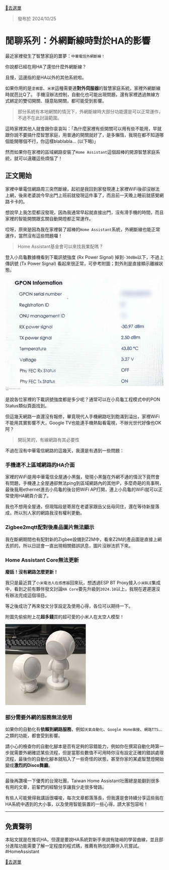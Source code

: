 [🧾去選單](../../README.md)

> 發布於 2024/10/25

# 閒聊系列：外網斷線時對於HA的影響

最近家裡發生了智慧家庭的噩夢：`中華電信外網斷線！`

你說都已經在用HA了還怕什麼外網斷線？

且慢，這邊指的是HA以外的其他系統啦。

如果你用的是`塗鴉雲`、`米家`這種需要連**對外伺服器**的智慧家庭系統，家裡外網斷線時就芭比Q了。
手機沒辦法控制，自動化也可能出現問題，還有家裡透過無線方式綁定的雙切開關、隨意貼開關，都可能受到影響。

> 部分系統有本地網關的情況下，外網斷線時大部分功能還是可以正常運作，不過不在此討論範圍。

這時家裡其他人就會跟你哀哀叫：「為什麼家裡有些開關可以用有些不能用，早就跟你說不要搞什麼智慧家庭，用普通的開關就好了，是多懶惰，我現在都不知道哪個能開哪個不行，你這樣blablabla... (以下略)」

然而如果你在家裡的區域網路安裝了`Home Assistant`這個超棒的開源智慧家庭系統，就可以遠離這些煩惱了！

## 正文開始

家裡中華電信網路周三突然斷線，起初是我回到家發現連上家裡WiFi後卻沒辦法上網，後來老婆說今早出門上班前就發現這件事了，而且前一天晚上睡前就感覺網路卡卡的。

想說早上我怎麼都沒發現，因為我通常早起就直接出門，沒有滑手機的時間，而且家裡的智能開關跟玄關自動開燈都正常運作。

哎呀，原來是因為我在家裡裝了超棒的`Home Assistant`系統，外網斷線也能正常運作，當然沒有這些問題囉！

> Home Assistant基金會可以來找我業配嗎？

登入小烏龜數據機看到下載訊號強度 (Rx Power Signal) 掉到`-30dBm`以下，不過上傳訊號 (Tx Power Signal) 看起來很正常，可參考附圖；對外則是直接顯示離線狀態。

![network](attachments/network.jpg)

是說各位家裡的下載訊號強度都是多少呢？通常可以在小烏龜工程模式中的PON Status類似頁面找到。

但這幾天網路一直還沒有報修，畢竟現代人手機網路吃到飽滿到溢出，家裡WiFi不能用其實影響不大，Google TV也能連手機熱點看電視，不辦光世代好像也OK阿？

> 開玩笑的，有線網路有其必要性

不過在沒有中華電信網路的這幾天，我還是有遇到一些問題：

### 手機連不上區域網路的HA介面

家裡的WiFi是用中華電信全屋通小黑盤，發現小黑盤在外網不通的情況下竟然會有問題，手機連上全屋通卻無法ping到區域網路內的其他IP，多麼奇葩的鳥事啊，最後我用ethernet進去小烏龜的後台把WiFi AP打開，連上小烏龜的WiFi就可以正常使用HA網頁介面了。

我也不想用全屋通，但現階段是寄居在老婆家跟岳父岳母同住，還在等待新屋落成，所以別人家的網路我沒有權利更動。

### Zigbee2mqtt配對後產品圖片無法顯示

我在斷網期間也有配對新的Zigbee設備到Z2M中，看來Z2M的產品圖是直接上網去抓的，所以日誌會一直出現相關錯誤訊息，圖片沒辦法抓下來。

### Home Assistant Core無法更新

**廢話！沒有網路怎麼更新！**

我只是最近買了`小米電池人在感應器`回來玩，想透過ESP BT Proxy接入`小米BLE`集成中，看到之前有夥伴發文討論`HA Core`要先升級到`2024.10`以上，我現在遲遲還沒有辦法完成這個項目。

等之後成功了再來發文分享設定及使用心得，各位可以期待一下。

附圖先偷偷附上花**超多錢**買的超可愛的小米人在太空人模型！

![network](attachments/mi_sensor.jpg)

### 部分需要外網的服務無法使用

如果你的自動化有**依賴到網路服務**，例如`天氣自動化`、`Google Home串接`、`網路TTS`... 之類的功能，都會受到影響。

請小心的檢查你的自動化腳本是否有足夠的容錯能力，例如你在撰寫自動化時第一步就需要外網確認某些流程，但是當那些數值不可用時你沒有設定正確的錯誤處理流程，最後你的自動化腳本就陷入了一些奇怪的狀態，甚至你家的某處智慧燈開始變成**激烈的Disco舞廳**。

---

最後再讚嘆一下優秀的台灣社團，Taiwan Home Assistant社團總是能翻到很多有用的文章，前輩們的經驗分享讓我少走很多彎路。

有些人可能覺得我講話很囉唆，每次文章都落落長，但我還是會持續分享這些我在HA系統中遇到的大小事，以及使用智能裝置的一些心得，請大家包容啦！

---

## 免責聲明

本貼文就是在推坑HA，但還是要說HA系統對新手來說有陡峭的學習曲線，並且部分進階功能需要了解一定程度的程式碼，推薦有熱忱的夥伴入坑嘗試。
#HomeAssistant

[🧾去選單](../../README.md)